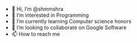 - 👋 Hi, I’m @shmmshra
- 👀 I’m interested in Programming
- 🌱 I’m currently learning Computer science honors
- 💞️ I’m looking to collaborate on Google Software
- 📫 How to reach me 

<!---
shmmshra/shmmshra is a ✨ special ✨ repository because its `README.md` (this file) appears on your GitHub profile.
You can click the Preview link to take a look at your changes.
--->
